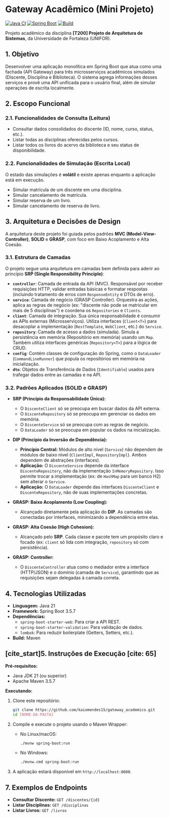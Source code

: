# Gateway Acadêmico (Mini Projeto)

[![Java CI](https://img.shields.io/badge/Java-21-blue.svg)](https://www.java.com)
[![Spring Boot](https://img.shields.io/badge/Spring%20Boot-3.5.7-brightgreen.svg)](https://spring.io/projects/spring-boot)
[![Build](https://img.shields.io/badge/Build-Maven-red.svg)](https://maven.apache.org)

Projeto acadêmico da disciplina **[T200] Projeto de Arquitetura 
de Sistemas**, da Universidade de Fortaleza (UNIFOR).

## 1. Objetivo
Desenvolver uma aplicação monolítica em Spring Boot que atua como uma fachada (API Gateway) para três microsserviços acadêmicos simulados (Discente, Disciplina e Biblioteca). O sistema agrega informações desses serviços e provê uma API unificada para o usuário final, além de simular operações de escrita localmente.

## 2. Escopo Funcional

### 2.1. Funcionalidades de Consulta (Leitura)
* Consultar dados consolidados do discente (ID, nome, curso, status, etc.).
* Listar todas as disciplinas oferecidas pelos cursos.
* Listar todos os livros do acervo da biblioteca e seu status de disponibilidade.

### 2.2. Funcionalidades de Simulação (Escrita Local)
O estado das simulações é **volátil** e existe apenas enquanto a aplicação está em execução.
* Simular matrícula de um discente em uma disciplina.
* Simular cancelamento de matrícula.
* Simular reserva de um livro.
* Simular cancelamento de reserva de livro.

## 3. Arquitetura e Decisões de Design

A arquitetura deste projeto foi guiada pelos padrões **MVC (Model-View-Controller)**, **SOLID** e **GRASP**, com foco em Baixo Acoplamento e Alta Coesão.

### 3.1. Estrutura de Camadas

O projeto segue uma arquitetura em camadas bem definida para aderir ao princípio **SRP (Single Responsibility Principle)**:

* **`controller`**: Camada de entrada da API (MVC). Responsável por receber requisições HTTP, validar entradas básicas e formatar respostas (incluindo tratamento de erros com `ResponseEntity` e DTOs de erro).
* **`service`**: Camada de negócio (GRASP Controller). Orquestra as ações, aplica as regras de negócio (ex: "discente não pode se matricular em mais de 5 disciplinas") e coordena os `Repositories` e `Clients`.
* **`client`**: Camada de integração. Sua única responsabilidade é consumir as APIs externas (Microsserviços). Utiliza interfaces (`Client<T>`) para desacoplar a implementação (`RestTemplate`, `WebClient`, etc.) do `Service`.
* **`repository`**: Camada de acesso a dados (simulada). Simula a persistência em memória (Repositório em memória) usando um `Map`. Também utiliza interfaces genéricas (`Repository<T>`) para a lógica de CRUD.
* **`config`**: Contém classes de configuração do Spring, como o `DataLoader` (`CommandLineRunner`) que popula os repositórios em memória na inicialização.
* **`dto`**: Objetos de Transferência de Dados (`Identifiable`) usados para trafegar dados entre as camadas e na API.

### 3.2. Padrões Aplicados (SOLID e GRASP)

* **SRP (Princípio da Responsabilidade Única):**
    * O `DiscenteClient` só se preocupa em buscar dados da API externa.
    * O `DiscenteRepository` só se preocupa em gerenciar os dados em memória.
    * O `DiscenteService` só se preocupa com as regras de negócio.
    * O `DataLoader` só se preocupa em popular os dados na inicialização.

* **DIP (Princípio da Inversão de Dependência):**
    * **Princípio Central:** Módulos de alto nível (`Service`) não dependem de módulos de baixo nível (`ClientImpl`, `RepositoryImpl`). Ambos dependem de abstrações (interfaces).
    * **Aplicação:** O `DiscenteService` depende da interface `DiscenteRepository`, não da implementação `InMemoryRepository`. Isso permite trocar a implementação (ex: de `HashMap` para um banco H2) sem alterar o `Service`.
    * **Aplicação:** O `DataLoader` depende das interfaces `DiscenteClient` e `DiscenteRepository`, não de suas implementações concretas.

* **GRASP: Baixo Acoplamento (Low Coupling):**
    * Alcançado diretamente pela aplicação do **DIP**. As camadas são conectadas por interfaces, minimizando a dependência entre elas.

* **GRASP: Alta Coesão (High Cohesion):**
    * Alcançado pelo **SRP**. Cada classe e pacote tem um propósito claro e focado (ex: `client` só lida com integração, `repository` só com persistência).

* **GRASP: Controller:**
    * O `DiscenteController` atua como o mediador entre a interface (HTTP/JSON) e o domínio (camada de `Service`), garantindo que as requisições sejam delegadas à camada correta.

## 4. Tecnologias Utilizadas

* **Linguagem:** Java 21
* **Framework:** Spring Boot 3.5.7
* **Dependências:**
    * `spring-boot-starter-web`: Para criar a API REST.
    * `spring-boot-starter-validation`: Para validação de dados.
    * `lombok`: Para reduzir boilerplate (Getters, Setters, etc.).
* **Build:** Maven

## [cite_start]5. Instruções de Execução [cite: 65]

**Pré-requisitos:**
* Java JDK 21 (ou superior)
* Apache Maven 3.5.7

**Executando:**

1.  Clone este repositório:
    ```bash
    git clone https://github.com/kaiomendes15/gateway_academico.git
    cd [NOME-DA-PASTA]
    ```

2.  Compile e execute o projeto usando o Maven Wrapper:
    * No Linux/macOS:
        ```bash
        ./mvnw spring-boot:run
        ```
    * No Windows:
        ```bash
        ./mvnw.cmd spring-boot:run
        ```

3.  A aplicação estará disponível em `http://localhost:8080`.

## 7. Exemplos de Endpoints

* **Consultar Discente:** `GET /discentes/{id}`
* **Listar Disciplinas:** `GET /disciplinas`
* **Listar Livros:** `GET /livros`